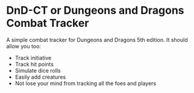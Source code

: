 # DnD-CT or Dungeons and Dragons Combat Tracker
A simple combat tracker for Dungeons and Dragons 5th edition.
It should allow you too:
- Track initiative
- Track hit points
- Simulate dice rolls
- Easily add creatures
- Not lose your mind from tracking all the foes and players
